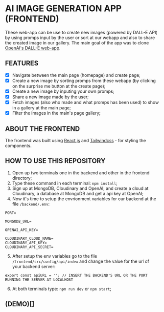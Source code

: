 # AI IMAGE GENERATION APP (FRONTEND)

These web-app can be use to create new images (powered by DALL-E API) by using promps input by the user or sort at our webapp and also to share the created image in our gallery. The main goal of the app was to clone [OpenAI's DALL-E web-app](https://labs.openai.com/).


## FEATURES
-[X] Navigate between the main page (homepage) and create page;
-[x] Create a new image by sorting promps from these webapp (by clicking on the surprise me button at the create page);
-[x] Create a new image by inputing your own promps;
-[x] Share a new image made by the user;
-[x] Fetch images (also who made and what promps has been used) to show in a gallery at the main page;
-[x] Filter the images in the main's page gallery;

## ABOUT THE FRONTEND

The frontend was built using [React.js]() and [Tailwindcss]() - for styling the components.

## HOW TO USE THIS REPOSITORY

1. Open up two terminals one in the backend and other in the frontend directory;
2. Type these command in each terminal: ``npm install``;
3. Sign up at MongoDB, Cloudinary and OpenAI, and create a cloud at Cloudinary, a database at MongoDB and get a api key at OpenAI;
4. Now it's time to setup the envrionment variables for our backend at the file ``/backend/.env``:
```
PORT=

MONGODB_URL=

OPENAI_API_KEY=

CLOUDINARY_CLOUD_NAME=
CLOUDINARY_API_KEY=
CLOUDINARY_API_SECRET=
```
5. After setup the env variables go to the file ``/frontend/src/config/api/index`` and change the value for the url of your backend server:
```
export const apiURL = ''; // INSERT THE BACKEND'S URL OR THE PORT RUNNING THE SERVER AT LOCALHOST
```
6. At both terminals type: ``npm run dev`` or ``npm start``;
## (DEMO)[]